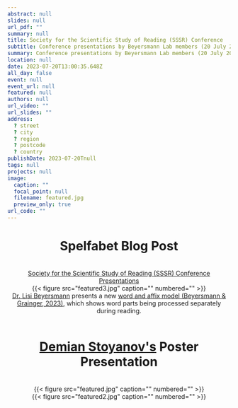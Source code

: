 ```yaml
---
abstract: null
slides: null
url_pdf: ""
summary: null
title: Society for the Scientific Study of Reading (SSSR) Conference
subtitle: Conference presentations by Beyersmann Lab members (20 July 2023).
summary: Conference presentations by Beyersmann Lab members (20 July 2023).
location: null
date: 2023-07-20T13:00:35.648Z
all_day: false
event: null
event_url: null
featured: null
authors: null
url_video: ""
url_slides: ""
address:
  ? street
  ? city
  ? region
  ? postcode
  ? country
publishDate: 2023-07-20Tnull
tags: null
projects: null
image:
  caption: ""
  focal_point: null
  filename: featured.jpg
  preview_only: true
url_code: ""
---
```


<center><h1>Spelfabet Blog Post</h1></center>
<br/>
<center><a href="https://www.spelfabet.com.au/2023/07/society-for-the-scientific-study-of-reading-conference-day-1/" target="_blank">Society for the Scientific Study of Reading (SSSR) Conference Presentations</a></center> 
<center>{{< figure src="featured3.jpg" caption="" numbered="" >}}</center>
<center><a href="https://beyersmannlab.cogscience.org/author/dr.-elisabeth-lisi-beyersmann/" target="_blank">Dr. Lisi Beyersmann</a> presents a new <a href="https://beyersmannlab.cogscience.org/project/Beyersmann-Grainger-WordAndAffixModel-2023.pdf" target="_blank">word and affix model (Beyersmann & Grainger, 2023)</a>, which shows word parts being processed separately during reading.</center> 
<br/>
<center><h1><a href="https://beyersmannlab.cogscience.org/author/demian-stoyanov/" target="_blank">Demian Stoyanov's</a> Poster Presentation</h1></center>
<br/> 
<center>{{< figure src="featured.jpg" caption="" numbered="" >}}</center>
<center>{{< figure src="featured2.jpg" caption="" numbered="" >}}</center>
